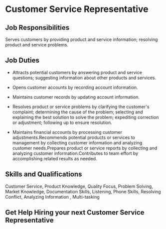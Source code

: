 # Customer Service Representative

## Job Responsibilities

Serves customers by providing product and service information; resolving product and service problems.

## Job Duties

* Attracts potential customers by answering product and service questions; suggesting information about other products and services.

* Opens customer accounts by recording account information.

* Maintains customer records by updating account information.

* Resolves product or service problems by clarifying the customer&apos;s complaint; determining the cause of the problem; selecting and explaining the best solution to solve the problem; expediting correction or adjustment; following up to ensure resolution.

* Maintains financial accounts by processing customer adjustments.Recommends potential products or services to management by collecting customer information and analyzing customer needs.Prepares product or service reports by collecting and analyzing customer information.Contributes to team effort by accomplishing related results as needed.

## Skills and Qualifications

Customer Service, Product Knowledge, Quality Focus, Problem Solving, Market Knowledge, Documentation Skills, Listening, Phone Skills, Resolving Conflict, Analyzing Information , Multi-tasking

## Get Help Hiring your next Customer Service Representative

